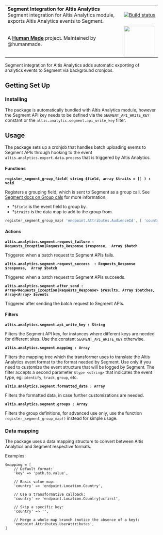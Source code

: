 <table width="100%">
	<tr>
		<td align="left" width="70%">
			<strong>Segment Integration for Altis Analytics</strong><br />
			Segment integration for Altis Analytics module, exports Altis Analytics events to Segment.
		</td>
		<td align="right" width="20%">
			<a href="https://travis-ci.com/humanmade/S3-Uploads">
				<img src="https://travis-ci.com/humanmade/S3-Uploads.svg?branch=master" alt="Build status">
			</a>
		</td>
	</tr>
	<tr>
		<td>
			A <strong><a href="https://hmn.md/">Human Made</a></strong> project. Maintained by @humanmade.
		</td>
		<td align="center">
			<img src="https://hmn.md/content/themes/hmnmd/assets/images/hm-logo.svg" width="100" />
		</td>
	</tr>
</table>

Segment integration for Altis Analytics adds automatic exporting of analytics events to Segment via background cronjobs.

## Getting Set Up

### Installing

The package is automatically bundled with Altis Analytics module, however the Segment API key needs to be defined via the `SEGMENT_API_WRITE_KEY` constant or the `altis.analytic.segment.api_write_key` filter.

## Usage

The package sets up a cronjob that handles batch uploading events to Segment APIs through hooking to the event `altis.analytics.export.data.process` that is triggered by Altis Analytics.

#### Functions

**`register_segment_group_field( string $field, array $traits = [] ) : void`**

Registers a grouping field, which is sent to Segment as a group call. See [Segment docs on Group cals](https://segment.com/docs/connections/sources/catalog/libraries/server/http-api/#group) for more information.

- *`$field` is the event field to group by.
- *`$traits` is the data map to add to the group from.

```php
register_segment_group_map( 'endpoint.Attributes.AudienceId', [ 'country' => 'endpoint.Attributes.UserAttributes.country' ] )
```

#### Actions

**`altis.analytics.segment.request_failure : Requests_Exception|Requests_Response $response,  Array $batch`**

Triggered when a batch request to Segment APIs fails.

**`altis.analytics.segment.request_success  : Requests_Response $response,  Array $batch`**

Triggered when a batch request to Segment APIs succeeds.

**`altis.analytics.segment.after_send : Array<Requests_Exception|Requests_Response> $results, Array $batches, Array<Array> $events`**

Triggered after sending the batch request to Segment APIs.

#### Filters

**`altis.analytics.segment.api_write_key : String`**

Filters the Segment API key, for instances where different keys are needed for different sites. Use the constant `SEGMENT_API_WRITE_KEY` otherwise.

**`altis.analytics.segment.mapping : Array`**

Filters the mapping tree which the transformer uses to translate the Altis Analytics event format to the format needed by Segment. Use only if you need to customize the event structure that will be logged by Segment. The filter accepts a second parameter `$type <string>` that indicates the event type, eg: `identify`, `track`, `group`, etc.

**`altis.analytics.segment.formatted_data : Array`**

Filters the formatted data, in case further customizations are needed.

**`altis.analytics.segment.groups : Array`**

Filters the group definitions, for advanced use only, use the function `register_segment_group_map()` instead for simple usage.

### Data mapping

The package uses a data mapping structure to convert between Altis Analytics and Segment respective formats.

Examples:

```
$mapping = [
    // Default format:
    'key' => 'path.to.value',

    // Basic value map:
    'country' => 'endpoint.Location.Country',

    // Use a transformative callback:
    'country' => 'endpoint.Location.Country|ucfirst',

    // Skip a specific key:
    'country' => '',

    // Merge a whole map branch (notice the absence of a key):
    'endpoint.Attributes.UserAttributes',
]
```
